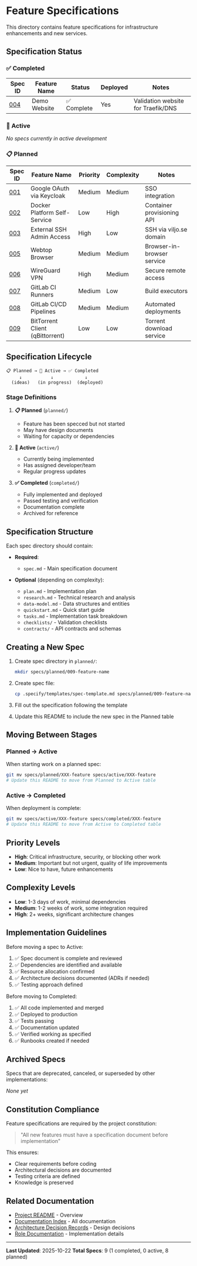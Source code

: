 # Feature Specifications

This directory contains feature specifications for infrastructure enhancements and new services.

## Specification Status

### ✅ Completed

| Spec ID | Feature Name | Status | Deployed | Notes |
|---------|--------------|--------|----------|-------|
| [004](completed/004-demo-website/) | Demo Website | ✅ Complete | Yes | Validation website for Traefik/DNS |

### 🚧 Active

_No specs currently in active development_

### 📋 Planned

| Spec ID | Feature Name | Priority | Complexity | Notes |
|---------|--------------|----------|------------|-------|
| [001](planned/001-google-oauth-keycloak/) | Google OAuth via Keycloak | Medium | Medium | SSO integration |
| [002](planned/002-docker-platform-selfservice/) | Docker Platform Self-Service | Low | High | Container provisioning API |
| [003](planned/003-external-ssh-admin/) | External SSH Admin Access | High | Low | SSH via viljo.se domain |
| [005](planned/005-webtop-browser/) | Webtop Browser | Medium | Medium | Browser-in-browser service |
| [006](planned/006-wireguard-vpn/) | WireGuard VPN | High | Medium | Secure remote access |
| [007](planned/007-gitlab-ci-runner/) | GitLab CI Runners | Medium | Low | Build executors |
| [008](planned/008-gitlab-cicd/) | GitLab CI/CD Pipelines | Medium | Medium | Automated deployments |
| [009](planned/009-bittorrent-client/) | BitTorrent Client (qBittorrent) | Low | Low | Torrent download service |

## Specification Lifecycle

```
📋 Planned → 🚧 Active → ✅ Completed
     ↓           ↓            ↓
  (ideas)   (in progress)  (deployed)
```

### Stage Definitions

1. **📋 Planned** (`planned/`)
   - Feature has been specced but not started
   - May have design documents
   - Waiting for capacity or dependencies

2. **🚧 Active** (`active/`)
   - Currently being implemented
   - Has assigned developer/team
   - Regular progress updates

3. **✅ Completed** (`completed/`)
   - Fully implemented and deployed
   - Passed testing and verification
   - Documentation complete
   - Archived for reference

## Specification Structure

Each spec directory should contain:

- **Required**:
  - `spec.md` - Main specification document

- **Optional** (depending on complexity):
  - `plan.md` - Implementation plan
  - `research.md` - Technical research and analysis
  - `data-model.md` - Data structures and entities
  - `quickstart.md` - Quick start guide
  - `tasks.md` - Implementation task breakdown
  - `checklists/` - Validation checklists
  - `contracts/` - API contracts and schemas

## Creating a New Spec

1. Create spec directory in `planned/`:
   ```bash
   mkdir specs/planned/009-feature-name
   ```

2. Create spec file:
   ```bash
   cp .specify/templates/spec-template.md specs/planned/009-feature-name/spec.md
   ```

3. Fill out the specification following the template

4. Update this README to include the new spec in the Planned table

## Moving Between Stages

### Planned → Active

When starting work on a planned spec:

```bash
git mv specs/planned/XXX-feature specs/active/XXX-feature
# Update this README to move from Planned to Active table
```

### Active → Completed

When deployment is complete:

```bash
git mv specs/active/XXX-feature specs/completed/XXX-feature
# Update this README to move from Active to Completed table
```

## Priority Levels

- **High**: Critical infrastructure, security, or blocking other work
- **Medium**: Important but not urgent, quality of life improvements
- **Low**: Nice to have, future enhancements

## Complexity Levels

- **Low**: 1-3 days of work, minimal dependencies
- **Medium**: 1-2 weeks of work, some integration required
- **High**: 2+ weeks, significant architecture changes

## Implementation Guidelines

Before moving a spec to Active:

1. ✅ Spec document is complete and reviewed
2. ✅ Dependencies are identified and available
3. ✅ Resource allocation confirmed
4. ✅ Architecture decisions documented (ADRs if needed)
5. ✅ Testing approach defined

Before moving to Completed:

1. ✅ All code implemented and merged
2. ✅ Deployed to production
3. ✅ Tests passing
4. ✅ Documentation updated
5. ✅ Verified working as specified
6. ✅ Runbooks created if needed

## Archived Specs

Specs that are deprecated, canceled, or superseded by other implementations:

_None yet_

## Constitution Compliance

Feature specifications are required by the project constitution:
> "All new features must have a specification document before implementation"

This ensures:
- Clear requirements before coding
- Architectural decisions are documented
- Testing criteria are defined
- Knowledge is preserved

## Related Documentation

- [Project README](../README.md) - Overview
- [Documentation Index](../docs/README.md) - All documentation
- [Architecture Decision Records](../docs/adr/) - Design decisions
- [Role Documentation](../roles/) - Implementation details

---

**Last Updated**: 2025-10-22
**Total Specs**: 9 (1 completed, 0 active, 8 planned)
